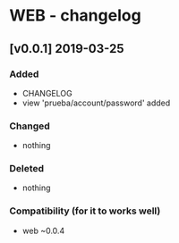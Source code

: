# WEB - changelog

## [v0.0.1] 2019-03-25

### Added

-   CHANGELOG
-   view 'prueba/account/password' added

### Changed

-   nothing

### Deleted

-   nothing

### Compatibility (for it to works well)

-   web ~0.0.4